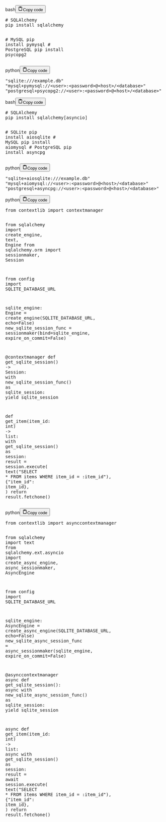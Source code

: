 <div class="code_element"><div class="lang_line"><text>bash</text><button class="copy_code_button" onclick="CopyCode(this)"><svg style="width: 1.2em;height: 1.2em;" aria-hidden="true" xmlns="http://www.w3.org/2000/svg" fill="none" viewBox="0 0 24 24"><path stroke="currentColor" stroke-linecap="round" stroke-linejoin="round" stroke-width="2" d="M15 4h3a1 1 0 0 1 1 1v15a1 1 0 0 1-1 1H6a1 1 0 0 1-1-1V5a1 1 0 0 1 1-1h3m0 3h6m-5-4v4h4V3h-4Z"/></svg><text>Copy code</text></button></div><div class="code language-bash"><div class="highlight"><pre><span></span><span class="c1"># SQLAlchemy</span>
pip<span class="w"> </span>install<span class="w"> </span>sqlalchemy

<span class="c1"># MySQL</span>
pip<span class="w"> </span>install<span class="w"> </span>pymysql
<span class="c1"># PostgreSQL</span>
pip<span class="w"> </span>install<span class="w"> </span>psycopg2
</pre></div></div></div>

<div class="code_element"><div class="lang_line"><text>python</text><button class="copy_code_button" onclick="CopyCode(this)"><svg style="width: 1.2em;height: 1.2em;" aria-hidden="true" xmlns="http://www.w3.org/2000/svg" fill="none" viewBox="0 0 24 24"><path stroke="currentColor" stroke-linecap="round" stroke-linejoin="round" stroke-width="2" d="M15 4h3a1 1 0 0 1 1 1v15a1 1 0 0 1-1 1H6a1 1 0 0 1-1-1V5a1 1 0 0 1 1-1h3m0 3h6m-5-4v4h4V3h-4Z"/></svg><text>Copy code</text></button></div><div class="code language-python"><div class="highlight"><pre><span></span><span class="s2">&quot;sqlite:///example.db&quot;</span>
<span class="s2">&quot;mysql+pymysql://&lt;user&gt;:&lt;password&gt;@&lt;host&gt;/&lt;database&gt;&quot;</span>
<span class="s2">&quot;postgresql+psycopg2://&lt;user&gt;:&lt;password&gt;@&lt;host&gt;/&lt;database&gt;&quot;</span>
</pre></div></div></div>

<div class="code_element"><div class="lang_line"><text>bash</text><button class="copy_code_button" onclick="CopyCode(this)"><svg style="width: 1.2em;height: 1.2em;" aria-hidden="true" xmlns="http://www.w3.org/2000/svg" fill="none" viewBox="0 0 24 24"><path stroke="currentColor" stroke-linecap="round" stroke-linejoin="round" stroke-width="2" d="M15 4h3a1 1 0 0 1 1 1v15a1 1 0 0 1-1 1H6a1 1 0 0 1-1-1V5a1 1 0 0 1 1-1h3m0 3h6m-5-4v4h4V3h-4Z"/></svg><text>Copy code</text></button></div><div class="code language-bash"><div class="highlight"><pre><span></span><span class="c1"># SQLAlchemy</span>
pip<span class="w"> </span>install<span class="w"> </span>sqlalchemy<span class="o">[</span>asyncio<span class="o">]</span>

<span class="c1"># SQLite</span>
pip<span class="w"> </span>install<span class="w"> </span>aiosqlite
<span class="c1"># MySQL</span>
pip<span class="w"> </span>install<span class="w"> </span>aiomysql
<span class="c1"># PostgreSQL</span>
pip<span class="w"> </span>install<span class="w"> </span>asyncpg
</pre></div></div></div>

<div class="code_element"><div class="lang_line"><text>python</text><button class="copy_code_button" onclick="CopyCode(this)"><svg style="width: 1.2em;height: 1.2em;" aria-hidden="true" xmlns="http://www.w3.org/2000/svg" fill="none" viewBox="0 0 24 24"><path stroke="currentColor" stroke-linecap="round" stroke-linejoin="round" stroke-width="2" d="M15 4h3a1 1 0 0 1 1 1v15a1 1 0 0 1-1 1H6a1 1 0 0 1-1-1V5a1 1 0 0 1 1-1h3m0 3h6m-5-4v4h4V3h-4Z"/></svg><text>Copy code</text></button></div><div class="code language-python"><div class="highlight"><pre><span></span><span class="s2">&quot;sqlite+aiosqlite:///example.db&quot;</span>
<span class="s2">&quot;mysql+aiomysql://&lt;user&gt;:&lt;password&gt;@&lt;host&gt;/&lt;database&gt;&quot;</span>
<span class="s2">&quot;postgresql+asyncpg://&lt;user&gt;:&lt;password&gt;@&lt;host&gt;/&lt;database&gt;&quot;</span>
</pre></div></div></div>

<div class="code_element"><div class="lang_line"><text>python</text><button class="copy_code_button" onclick="CopyCode(this)"><svg style="width: 1.2em;height: 1.2em;" aria-hidden="true" xmlns="http://www.w3.org/2000/svg" fill="none" viewBox="0 0 24 24"><path stroke="currentColor" stroke-linecap="round" stroke-linejoin="round" stroke-width="2" d="M15 4h3a1 1 0 0 1 1 1v15a1 1 0 0 1-1 1H6a1 1 0 0 1-1-1V5a1 1 0 0 1 1-1h3m0 3h6m-5-4v4h4V3h-4Z"/></svg><text>Copy code</text></button></div><div class="code language-python"><div class="highlight"><pre><span></span><span class="kn">from</span> <span class="nn">contextlib</span> <span class="kn">import</span> <span class="n">contextmanager</span>

<span class="kn">from</span> <span class="nn">sqlalchemy</span> <span class="kn">import</span> <span class="n">create_engine</span><span class="p">,</span> <span class="n">text</span><span class="p">,</span> <span class="n">Engine</span>
<span class="kn">from</span> <span class="nn">sqlalchemy.orm</span> <span class="kn">import</span> <span class="n">sessionmaker</span><span class="p">,</span> <span class="n">Session</span>

<span class="kn">from</span> <span class="nn">config</span> <span class="kn">import</span> <span class="n">SQLITE_DATABASE_URL</span>


<span class="n">sqlite_engine</span><span class="p">:</span> <span class="n">Engine</span> <span class="o">=</span> <span class="n">create_engine</span><span class="p">(</span><span class="n">SQLITE_DATABASE_URL</span><span class="p">,</span> <span class="n">echo</span><span class="o">=</span><span class="kc">False</span><span class="p">)</span>
<span class="n">new_sqlite_session_func</span> <span class="o">=</span> <span class="n">sessionmaker</span><span class="p">(</span><span class="n">bind</span><span class="o">=</span><span class="n">sqlite_engine</span><span class="p">,</span> <span class="n">expire_on_commit</span><span class="o">=</span><span class="kc">False</span><span class="p">)</span>


<span class="nd">@contextmanager</span>
<span class="k">def</span> <span class="nf">get_sqlite_session</span><span class="p">()</span> <span class="o">-&gt;</span> <span class="n">Session</span><span class="p">:</span>
    <span class="k">with</span> <span class="n">new_sqlite_session_func</span><span class="p">()</span> <span class="k">as</span> <span class="n">sqlite_session</span><span class="p">:</span>
        <span class="k">yield</span> <span class="n">sqlite_session</span>


<span class="k">def</span> <span class="nf">get_item</span><span class="p">(</span><span class="n">item_id</span><span class="p">:</span> <span class="nb">int</span><span class="p">)</span> <span class="o">-&gt;</span> <span class="nb">list</span><span class="p">:</span>
    <span class="k">with</span> <span class="n">get_sqlite_session</span><span class="p">()</span> <span class="k">as</span> <span class="n">session</span><span class="p">:</span>
        <span class="n">result</span> <span class="o">=</span> <span class="n">session</span><span class="o">.</span><span class="n">execute</span><span class="p">(</span>
            <span class="n">text</span><span class="p">(</span><span class="s2">&quot;SELECT * FROM items WHERE item_id = :item_id&quot;</span><span class="p">),</span>
            <span class="p">{</span><span class="s2">&quot;item_id&quot;</span><span class="p">:</span> <span class="n">item_id</span><span class="p">},</span>
        <span class="p">)</span>
        <span class="k">return</span> <span class="n">result</span><span class="o">.</span><span class="n">fetchone</span><span class="p">()</span>
</pre></div></div></div>

<div class="code_element"><div class="lang_line"><text>python</text><button class="copy_code_button" onclick="CopyCode(this)"><svg style="width: 1.2em;height: 1.2em;" aria-hidden="true" xmlns="http://www.w3.org/2000/svg" fill="none" viewBox="0 0 24 24"><path stroke="currentColor" stroke-linecap="round" stroke-linejoin="round" stroke-width="2" d="M15 4h3a1 1 0 0 1 1 1v15a1 1 0 0 1-1 1H6a1 1 0 0 1-1-1V5a1 1 0 0 1 1-1h3m0 3h6m-5-4v4h4V3h-4Z"/></svg><text>Copy code</text></button></div><div class="code language-python"><div class="highlight"><pre><span></span><span class="kn">from</span> <span class="nn">contextlib</span> <span class="kn">import</span> <span class="n">asynccontextmanager</span>

<span class="kn">from</span> <span class="nn">sqlalchemy</span> <span class="kn">import</span> <span class="n">text</span>
<span class="kn">from</span> <span class="nn">sqlalchemy.ext.asyncio</span> <span class="kn">import</span> <span class="n">create_async_engine</span><span class="p">,</span> <span class="n">async_sessionmaker</span><span class="p">,</span> <span class="n">AsyncEngine</span>

<span class="kn">from</span> <span class="nn">config</span> <span class="kn">import</span> <span class="n">SQLITE_DATABASE_URL</span>


<span class="n">sqlite_engine</span><span class="p">:</span> <span class="n">AsyncEngine</span> <span class="o">=</span> <span class="n">create_async_engine</span><span class="p">(</span><span class="n">SQLITE_DATABASE_URL</span><span class="p">,</span> <span class="n">echo</span><span class="o">=</span><span class="kc">False</span><span class="p">)</span>
<span class="n">new_sqlite_async_session_func</span> <span class="o">=</span> <span class="n">async_sessionmaker</span><span class="p">(</span><span class="n">sqlite_engine</span><span class="p">,</span> <span class="n">expire_on_commit</span><span class="o">=</span><span class="kc">False</span><span class="p">)</span>


<span class="nd">@asynccontextmanager</span>
<span class="k">async</span> <span class="k">def</span> <span class="nf">get_sqlite_session</span><span class="p">():</span>
    <span class="k">async</span> <span class="k">with</span> <span class="n">new_sqlite_async_session_func</span><span class="p">()</span> <span class="k">as</span> <span class="n">sqlite_session</span><span class="p">:</span>
        <span class="k">yield</span> <span class="n">sqlite_session</span>


<span class="k">async</span> <span class="k">def</span> <span class="nf">get_item</span><span class="p">(</span><span class="n">item_id</span><span class="p">:</span> <span class="nb">int</span><span class="p">)</span> <span class="o">-&gt;</span> <span class="nb">list</span><span class="p">:</span>
    <span class="k">async</span> <span class="k">with</span> <span class="n">get_sqlite_session</span><span class="p">()</span> <span class="k">as</span> <span class="n">session</span><span class="p">:</span>
        <span class="n">result</span> <span class="o">=</span> <span class="k">await</span> <span class="n">session</span><span class="o">.</span><span class="n">execute</span><span class="p">(</span>
            <span class="n">text</span><span class="p">(</span><span class="s2">&quot;SELECT * FROM items WHERE item_id = :item_id&quot;</span><span class="p">),</span>
            <span class="p">{</span><span class="s2">&quot;item_id&quot;</span><span class="p">:</span> <span class="n">item_id</span><span class="p">},</span>
        <span class="p">)</span>
        <span class="k">return</span> <span class="n">result</span><span class="o">.</span><span class="n">fetchone</span><span class="p">()</span>
</pre></div></div></div>